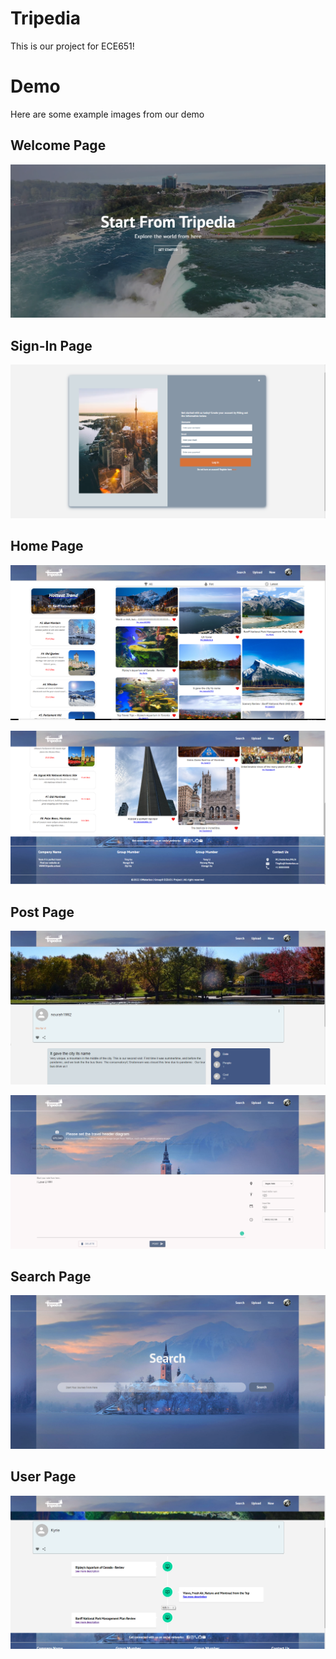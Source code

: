 # Tripedia
This is our project for ECE651!



# Demo

Here are some example images from our demo



## Welcome Page

![](.\demo\demo.png)



## Sign-In Page

![](.\demo\demo1.png)

## Home Page

![](.\demo\demo2.png)

![](.\demo\demo3.png)



## Post Page

![](.\demo\demo4.png)

![](.\demo\demo7.png)



## Search Page

![](.\demo\demo5.png)



## User Page

![](.\demo\demo6.png)





